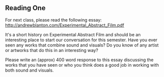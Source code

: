 Reading One
-----------

For next class, please read the following essay: http://andrewblanton.com/Experimental_Abstract_Film.pdf

It's a short history on Experimental Abstract Film and should be an interesting place to start our conversation for this semester. Have you ever seen any works that combine sound and visuals? Do you know of any artist or artworks that do this in an interesting way?

Please write an (approx) 400 word response to this essay discussing the works that you have seen or who you think does a good job in working with both sound and visuals.
